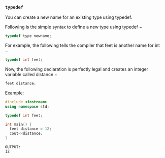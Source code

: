 ### `typedef`
You can create a new name for an existing type using typedef. 

Following is the simple syntax to define a new type using typedef −
```cpp
typedef type newname; 
```

For example, the following tells the compiler that feet is another name for int −
```cpp
typedef int feet;
```

Now, the following declaration is perfectly legal and creates an integer variable called distance −
```cpp
feet distance;
```
Example:
```cpp
#include <iostream>
using namespace std;

typedef int feet;

int main() {
  feet distance = 12;
  cout<<distance;
}
```
```
OUTPUT:
12
```
